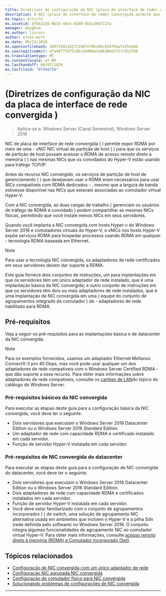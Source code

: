 ```yaml
---
title: Diretrizes de configuração da NIC (placa de interface de rede) convergida
description: A NIC (placa de interface de rede) convergida permite que você exponha RDMA por meio de uma NIC virtual de partição de host (vNIC) para que os serviços de partição de host possam acessar o RDMA (acesso remoto direto à memória) nas mesmas NICs que os convidados do Hyper-V estão usando para tráfego TCP/IP.
ms.topic: article
ms.assetid: d7642338-9b33-4dce-8100-8b2c38d7127a
manager: dougkim
ms.author: lizross
author: eross-msft
ms.date: 09/13/2018
ms.openlocfilehash: 2b077b911d3721907e70b198c62970aafe25e58d
ms.sourcegitcommit: dfa48f77b751dbc34409aced628eb2f17c912f08
ms.translationtype: MT
ms.contentlocale: pt-BR
ms.lasthandoff: 08/07/2020
ms.locfileid: "87944750"
---
```

# <a name="converged-network-interface-card-nic-configuration-guidance"></a>\(Diretrizes de configuração da NIC da placa de interface de rede convergida \)

>Aplica-se a: Windows Server (Canal Semestral), Windows Server 2016

NIC de placa de interface de rede convergida \( \) permite expor RDMA por meio de uma \- vNIC NIC virtual de partição de host \( \) para que os serviços de partição de host possam acessar o RDMA de acesso remoto direto à memória \( \) nas mesmas NICs que os convidados do Hyper-V estão usando para tráfego TCP/IP.

Antes do recurso NIC convergido, os serviços de partição de host de gerenciamento \( \) que desejavam usar o RDMA eram necessários para usar NICs compatíveis com RDMA dedicados \- , mesmo que a largura de banda estivesse disponível nas NICs que estavam associadas ao comutador virtual Hyper-V.

Com a NIC convergida, as duas cargas de trabalho \( gerenciam os usuários de tráfego de RDMA e convidado \) podem compartilhar as mesmas NICs físicas, permitindo que você instale menos NICs em seus servidores.

Quando você implanta a NIC convergida com hosts Hyper-v do Windows Server 2016 e comutadores virtuais do Hyper-V, o vNICs nos hosts Hyper-V expõe serviços RDMA para hospedar processos usando RDMA em qualquer \- tecnologia RDMA baseada em Ethernet.

>[!NOTE]
>Para usar a tecnologia NIC convergida, os adaptadores de rede certificados em seus servidores devem dar suporte a RDMA.

Este guia fornece dois conjuntos de instruções, um para implantações em que os servidores têm um único adaptador de rede instalado, que é uma implantação básica da NIC convergida; e outro conjunto de instruções em que os servidores têm dois ou mais adaptadores de rede instalados, que é uma implantação de NIC convergida em uma \( equipe do conjunto de agrupamentos integrado de comutador \) de \- adaptadores de rede habilitado para RDMA.


## <a name="prerequisites"></a>Pré-requisitos

Veja a seguir os pré-requisitos para as implantações básica e de datacenter da NIC convergida.

>[!NOTE]
>Para os exemplos fornecidos, usamos um adaptador Ethernet Mellanox ConnectX-3 pro 40 Gbps, mas você pode usar qualquer um dos adaptadores de rede compatíveis com o Windows Server Certified RDMA \- que dão suporte a esse recurso. Para obter mais informações sobre adaptadores de rede compatíveis, consulte os [cartões de LAN](https://www.windowsservercatalog.com/results.aspx?&bCatID=1468&cpID=0&avc=85&ava=0&avt=0&avq=46&OR=1)do tópico do catálogo do Windows Server.

### <a name="basic-converged-nic-prerequisites"></a>Pré-requisitos básicos da NIC convergida

Para executar as etapas deste guia para a configuração básica da NIC convergida, você deve ter o seguinte.

- Dois servidores que executam o Windows Server 2016 Datacenter Edition ou o Windows Server 2016 Standard Edition.
- Um adaptador de rede com capacidade RDMA e certificado instalado em cada servidor.
- Função de servidor Hyper-V instalada em cada servidor.

### <a name="datacenter-converged-nic-prerequisites"></a>Pré-requisitos de NIC convergida do datacenter

Para executar as etapas deste guia para a configuração de NIC convergida do datacenter, você deve ter o seguinte.

- Dois servidores que executam o Windows Server 2016 Datacenter Edition ou o Windows Server 2016 Standard Edition.
- Dois adaptadores de rede com capacidade RDMA e certificados instalados em cada servidor.
- Função de servidor Hyper-V instalada em cada servidor.
- Você deve estar familiarizado com o conjunto de agrupamentos incorporados \( \) de switch, uma solução de agrupamento NIC alternativa usada em ambientes que incluem o Hyper-V e a pilha Sdn (rede definida pelo software) no Windows Server 2016. O conjunto integra algumas funcionalidades de agrupamento NIC ao comutador virtual Hyper-V. Para obter mais informações, consulte [acesso remoto direto à memória (RDMA) e Comutador incorporado (Set)](../../../virtualization/hyper-v-virtual-switch/RDMA-and-Switch-Embedded-Teaming.md).

## <a name="related-topics"></a>Tópicos relacionados
- [Configuração de NIC convergida com um único adaptador de rede](cnic-single.md)
- [Configuração NIC agrupada NIC convergida](cnic-datacenter.md)
- [Configuração de comutador físico para NIC convergida](cnic-app-switch-config.md)
- [Solucionando problemas de configurações de NIC convergida](cnic-app-troubleshoot.md)

---